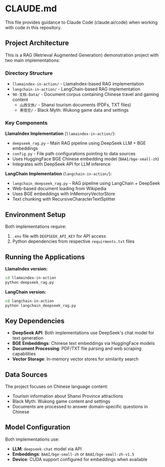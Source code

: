 # CLAUDE.md

This file provides guidance to Claude Code (claude.ai/code) when working with code in this repository.

## Project Architecture

This is a RAG (Retrieval Augmented Generation) demonstration project with two main implementations:

### Directory Structure
- `llamaindex-in-action/` - LlamaIndex-based RAG implementation
- `langchain-in-action/` - LangChain-based RAG implementation  
- `90-文档-Data/` - Document corpus containing Chinese travel and gaming content
  - `山西文旅/` - Shanxi tourism documents (PDFs, TXT files)
  - `黑悟空/` - Black Myth: Wukong game data and settings

### Key Components

**LlamaIndex Implementation** (`llamaindex-in-action/`):
- `deepseek_rag.py` - Main RAG pipeline using DeepSeek LLM + BGE embeddings
- `config.py` - File path configurations pointing to data sources
- Uses HuggingFace BGE Chinese embedding model (`BAAI/bge-small-zh`)
- Integrates with DeepSeek API for LLM inference

**LangChain Implementation** (`langchain-in-action/`):
- `langchain_deepseek_rag.py` - RAG pipeline using LangChain + DeepSeek
- Web-based document loading from Wikipedia
- Uses BGE embeddings with InMemoryVectorStore
- Text chunking with RecursiveCharacterTextSplitter

## Environment Setup

Both implementations require:
1. `.env` file with `DEEPSEEK_API_KEY` for API access
2. Python dependencies from respective `requirments.txt` files

## Running the Applications

**LlamaIndex version:**
```bash
cd llamaindex-in-action
python deepseek_rag.py
```

**LangChain version:**  
```bash
cd langchain-in-action
python langchain_deepseek_rag.py
```

## Key Dependencies

- **DeepSeek API**: Both implementations use DeepSeek's chat model for text generation
- **BGE Embeddings**: Chinese text embeddings via HuggingFace models
- **Document Processing**: PDF/TXT file parsing and web scraping capabilities
- **Vector Storage**: In-memory vector stores for similarity search

## Data Sources

The project focuses on Chinese language content:
- Tourism information about Shanxi Province attractions
- Black Myth: Wukong game content and settings
- Documents are processed to answer domain-specific questions in Chinese

## Model Configuration

Both implementations use:
- **LLM**: `deepseek-chat` model via API
- **Embeddings**: `BAAI/bge-small-zh` or `BAAI/bge-small-zh-v1.5` 
- **Device**: CUDA support configured for embeddings when available